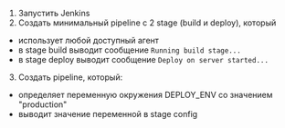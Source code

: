 1) Запустить Jenkins
2) Создать минимальный pipeline с 2 stage (build и deploy), который
- использует любой доступный агент
- в stage build выводит сообщение `Running build stage...`
- в stage deploy выводит сообщение `Deploy on server started...`
3) Создать pipeline, который:
- определяет переменную окружения DEPLOY_ENV со значением "production"
- выводит значение переменной в stage config
